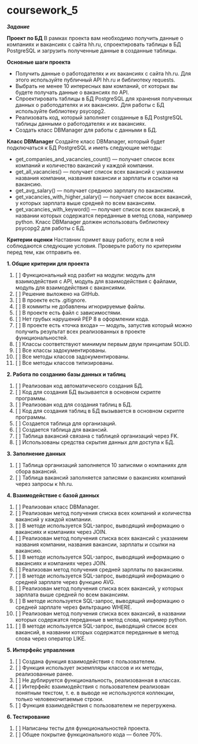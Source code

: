 # coursework_5

**_Задание_**

**Проект по БД**
В рамках проекта вам необходимо получить данные о компаниях и вакансиях с сайта hh.ru, спроектировать таблицы в БД PostgreSQL и загрузить полученные данные в созданные таблицы.

**Основные шаги проекта**
* Получить данные о работодателях и их вакансиях с сайта hh.ru. Для этого используйте публичный API hh.ru и библиотеку requests.
* Выбрать не менее 10 интересных вам компаний, от которых вы будете получать данные о вакансиях по API.
* Спроектировать таблицы в БД PostgreSQL для хранения полученных данных о работодателях и их вакансиях. Для работы с БД используйте библиотеку psycopg2.
* Реализовать код, который заполняет созданные в БД PostgreSQL таблицы данными о работодателях и их вакансиях.
* Создать класс DBManager для работы с данными в БД.

**Класс DBManager**
Создайте класс DBManager, который будет подключаться к БД PostgreSQL и иметь следующие методы:

* get_companies_and_vacancies_count() — получает список всех компаний и количество вакансий у каждой компании.
* get_all_vacancies() — получает список всех вакансий с указанием названия компании, названия вакансии и зарплаты и ссылки на вакансию.
* get_avg_salary() — получает среднюю зарплату по вакансиям.
* get_vacancies_with_higher_salary() — получает список всех вакансий, у которых зарплата выше средней по всем вакансиям.
* get_vacancies_with_keyword() — получает список всех вакансий, в названии которых содержатся переданные в метод слова, например python.
Класс DBManager должен использовать библиотеку psycopg2 для работы с БД.

**Критерии оценки**
Наставник примет вашу работу, если в ней соблюдаются следующие условия. Проверьте работу по критериям перед тем, как отправить ее.

**1. Общие критерии для проекта**
1. [ ] Функциональный код разбит на модули: модуль для взаимодействия с API, модуль для взаимодействия с файлами, модуль для взаимодействия с вакансиями.
2. [ ] Решение выложено на GitHub.
3. [ ] В проекте есть .gitignore.
4. [ ] В коммиты не добавлены игнорируемые файлы.
5. [ ] В проекте есть файл с зависимостями.
6. [ ] Нет грубых нарушений PEP 8 в оформлении кода.
7. [ ] В проекте есть «точка входа» — модуль, запустив который можно получить результат всех реализованных в проекте функциональностей.
8. [ ] Классы соответствуют минимум первым двум принципам SOLID.
9. [ ] Все классы задокументированы.
10. [ ] Все методы классов задокументированы.
11. [ ] Все методы классов типизированы.

**2. Работа по созданию базы данных и таблиц**
1. [ ] Реализован код автоматического создания БД.
2. [ ] Код для создания БД вызывается в основном скрипте программы.
3. [ ] Реализован код для создания таблиц в БД.
4. [ ] Код для создания таблиц в БД вызывается в основном скрипте программы.
5. [ ] Создается таблица для организаций.
6. [ ] Создается таблица для вакансий.
7. [ ] Таблица вакансий связана с таблицей организаций через FK.
8. [ ] Использованы средства скрытия данных для доступа к БД.

**3. Заполнение данных**
1. [ ] Таблица организаций заполняется 10 записями о компаниях для сбора вакансий.
2. [ ] Таблица вакансий заполняется записями о вакансиях компаний через запросы к hh.ru.

**4. Взаимодействие с базой данных**
1. [ ] Реализован класс DBManager.
2. [ ] Реализован метод получения списка всех компаний и количества вакансий у каждой компании.
3. [ ] В методе используется SQL-запрос, выводящий информацию о вакансиях и компаниях через JOIN.
4. [ ] Реализован метод получения списка всех вакансий с указанием названия компании, названия вакансии, зарплаты и ссылки на вакансию.
5. [ ] В методе используется SQL-запрос, выводящий информацию о вакансиях и компаниях через JOIN.
6. [ ] Реализован метод получения средней зарплаты по вакансиям.
7. [ ] В методе используется SQL-запрос, выводящий информацию о средней зарплате через функцию AVG.
8. [ ] Реализован метод получения списка всех вакансий, у которых зарплата выше средней по всем вакансиям.
9. [ ] В методе используется SQL-запрос, выводящий информацию о средней зарплате через фильтрацию WHERE.
10. [ ] Реализован метод получения списка всех вакансий, в названии которых содержатся переданные в метод слова, например python.
11. [ ] В методе используется SQL-запрос, выводящий список всех вакансий, в названии которых содержатся переданные в метод слова через оператор LIKE.

**5. Интерфейс управления**
1. [ ] Создана функция взаимодействия с пользователем.
2. [ ] Функция использует экземпляры классов и их методы, реализованные ранее.
3. [ ] Не дублируется функциональность, реализованная в классах.
4. [ ] Интерфейс взаимодействия с пользователем реализован понятным текстом, т. е. в выводе не используются коллекции, только человекочитаемые строки.
5. [ ] Функция взаимодействия с пользователем не перегружена.

**6. Тестирование**
1. [ ] Написаны тесты для функциональностей проекта.
2. [ ] Общее покрытие функционального кода — более 70%.